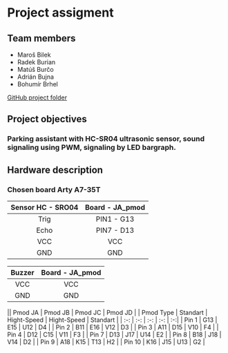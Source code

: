 # Project assigment

## Team members

* Maroš Bilek
* Radek Burian
* Matúš Burčo
* Adrián Bujna
* Bohumír Brhel

[GitHub project folder](to-do)

## Project objectives

### Parking assistant with HC-SR04 ultrasonic sensor, sound signaling using PWM, signaling by LED bargraph.

## Hardware description

### Chosen board **Arty A7-35T**

| **Sensor HC - SRO04** | **Board - JA_pmod** |
| :-: | :-: | 
| Trig | PIN1 - G13 |
| Echo | PIN7 - D13 |
| VCC | VCC |
| GND | GND |


| **Buzzer** | **Board - JA_pmod** |
| :-: | :-: | 
| VCC | VCC |
| GND | GND |


|| Pmod JA | Pmod JB | Pmod JC | Pmod JD |
| Pmod Type | Standart | Hight-Speed | Hight-Speed | Standart | 
|  :-:   | :-: | :-: | :-: | :-:|
| Pin 1  | G13 | E15 | U12 | D4 |
| Pin 2  | B11 | E16 | V12 | D3 |
| Pin 3  | A11 | D15 | V10 | F4 |
| Pin 4  | D12 | C15 | V11 | F3 |
| Pin 7  | D13 | J17 | U14 | E2 |
| Pin 8  | B18 | J18 | V14 | D2 |
| Pin 9  | A18 | K15 | T13 | H2 |
| Pin 10 | K16 | J15 | U13 | G2 |























